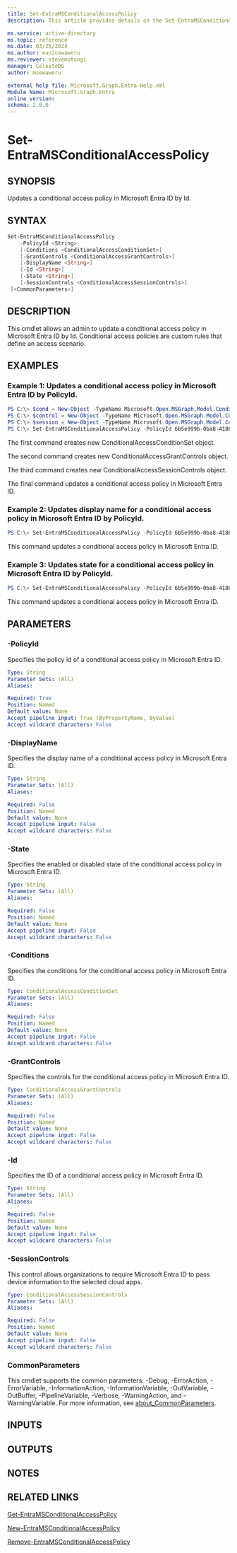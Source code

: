 ```yaml
---
title: Set-EntraMSConditionalAccessPolicy
description: This article provides details on the Set-EntraMSConditionalAccessPolicy command.

ms.service: active-directory
ms.topic: reference
ms.date: 03/25/2024
ms.author: eunicewaweru
ms.reviewer: stevemutungi
manager: CelesteDG
author: msewaweru

external help file: Microsoft.Graph.Entra-Help.xml
Module Name: Microsoft.Graph.Entra
online version:
schema: 2.0.0
---
```


# Set-EntraMSConditionalAccessPolicy

## SYNOPSIS
Updates a conditional access policy in Microsoft Entra ID by Id.

## SYNTAX

```powershell
Set-EntraMSConditionalAccessPolicy 
    -PolicyId <String> 
    [-Conditions <ConditionalAccessConditionSet>]
    [-GrantControls <ConditionalAccessGrantControls>] 
    [-DisplayName <String>] 
    [-Id <String>] 
    [-State <String>] 
    [-SessionControls <ConditionalAccessSessionControls>] 
 [<CommonParameters>]
```

## DESCRIPTION
This cmdlet allows an admin to update a conditional access policy in Microsoft Entra ID by Id.
Conditional access policies are custom rules that define an access scenario.

## EXAMPLES

### Example 1: Updates a conditional access policy in Microsoft Entra ID by PolicyId.
```powershell
PS C:\> $cond = New-Object -TypeName Microsoft.Open.MSGraph.Model.ConditionalAccessConditionSet
PS C:\> $control = New-Object -TypeName Microsoft.Open.MSGraph.Model.ConditionalAccessGrantControls
PS C:\> $session = New-Object -TypeName Microsoft.Open.MSGraph.Model.ConditionalAccessSessionControls
PS C:\> Set-EntraMSConditionalAccessPolicy -PolicyId 6b5e999b-0ba8-4186-a106-e0296c1c4358 -DisplayName "MFA policy 1" -State "Enabled" -Conditions $cond -GrantControls $control -SessionControls $session
```

The first command creates new ConditionalAccessConditionSet object.  

The second command creates new ConditionalAccessGrantControls object.  

The third command creates new ConditionalAccessSessionControls object.  

The final command updates a conditional access policy in Microsoft Entra ID.

### Example 2: Updates display name for a conditional access policy in Microsoft Entra ID by PolicyId.
```powershell
PS C:\> Set-EntraMSConditionalAccessPolicy -PolicyId 6b5e999b-0ba8-4186-a106-e0296c1c4358 -DisplayName "MFA policy 1"
```

This command updates a conditional access policy in Microsoft Entra ID.

### Example 3: Updates state for a conditional access policy in Microsoft Entra ID by PolicyId.
```powershell
PS C:\> Set-EntraMSConditionalAccessPolicy -PolicyId 6b5e999b-0ba8-4186-a106-e0296c1c4358 -State "Enabled"
```

This command updates a conditional access policy in Microsoft Entra ID.

## PARAMETERS

### -PolicyId
Specifies the policy id of a conditional access policy in Microsoft Entra ID.

```yaml
Type: String
Parameter Sets: (All)
Aliases:

Required: True
Position: Named
Default value: None
Accept pipeline input: True (ByPropertyName, ByValue)
Accept wildcard characters: False
```

### -DisplayName
Specifies the display name of a conditional access policy in Microsoft Entra ID.

```yaml
Type: String
Parameter Sets: (All)
Aliases:

Required: False
Position: Named
Default value: None
Accept pipeline input: False
Accept wildcard characters: False
```

### -State
Specifies the enabled or disabled state of the conditional access policy in Microsoft Entra ID.

```yaml
Type: String
Parameter Sets: (All)
Aliases:

Required: False
Position: Named
Default value: None
Accept pipeline input: False
Accept wildcard characters: False
```

### -Conditions
Specifies the conditions for the conditional access policy in Microsoft Entra ID.

```yaml
Type: ConditionalAccessConditionSet
Parameter Sets: (All)
Aliases:

Required: False
Position: Named
Default value: None
Accept pipeline input: False
Accept wildcard characters: False
```

### -GrantControls
Specifies the controls for the conditional access policy in Microsoft Entra ID.

```yaml
Type: ConditionalAccessGrantControls
Parameter Sets: (All)
Aliases:

Required: False
Position: Named
Default value: None
Accept pipeline input: False
Accept wildcard characters: False
```

### -Id
Specifies the ID of a conditional access policy in Microsoft Entra ID.

```yaml
Type: String
Parameter Sets: (All)
Aliases:

Required: False
Position: Named
Default value: None
Accept pipeline input: False
Accept wildcard characters: False
```

### -SessionControls
This control allows organizations to require Microsoft Entra ID to pass device information to the selected cloud apps.

```yaml
Type: ConditionalAccessSessionControls
Parameter Sets: (All)
Aliases:

Required: False
Position: Named
Default value: None
Accept pipeline input: False
Accept wildcard characters: False
```

### CommonParameters
This cmdlet supports the common parameters: -Debug, -ErrorAction, -ErrorVariable, -InformationAction, -InformationVariable, -OutVariable, -OutBuffer, -PipelineVariable, -Verbose, -WarningAction, and -WarningVariable. For more information, see [about_CommonParameters](https://go.microsoft.com/fwlink/?LinkID=113216).

## INPUTS

## OUTPUTS

## NOTES

## RELATED LINKS

[Get-EntraMSConditionalAccessPolicy](Get-EntraMSConditionalAccessPolicy.md)

[New-EntraMSConditionalAccessPolicy](New-EntraMSConditionalAccessPolicy.md)

[Remove-EntraMSConditionalAccessPolicy](Remove-EntraMSConditionalAccessPolicy.md)


